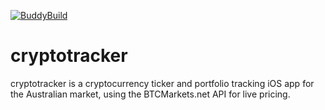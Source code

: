 [![BuddyBuild](https://dashboard.buddybuild.com/api/statusImage?appID=5a7abcdd233d7f0001d8aa46&branch=master&build=latest)](https://dashboard.buddybuild.com/apps/5a7abcdd233d7f0001d8aa46/build/latest?branch=master)

# cryptotracker
cryptotracker is a cryptocurrency ticker and portfolio tracking iOS app for the Australian market, using the BTCMarkets.net API for live pricing. 
